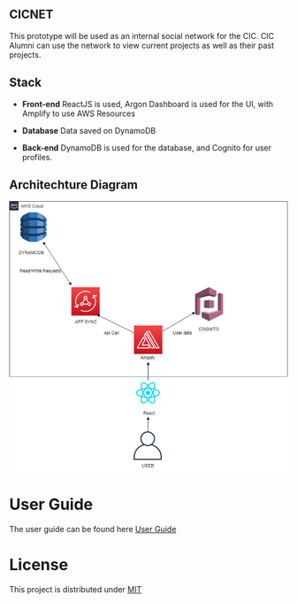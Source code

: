 ## CICNET

This prototype will be used as an internal social network for the CIC. CIC Alumni can use the network to view current projects as well as their past projects.

## Stack

* **Front-end** ReactJS is used, Argon Dashboard is used for the UI, with Amplify to use AWS Resources

* **Database** Data saved on DynamoDB

* **Back-end** DynamoDB is used for the database, and Cognito for user profiles.

## Architechture Diagram

<img src= "./images/diagram (1).png">

# User Guide 
The user guide can be found here [User Guide](./doc/user_guide.md)

# License 
This project is distributed under [MIT](./LICENSE.md)


